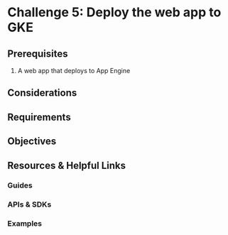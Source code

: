 # Challenge 5: Deploy the web app to GKE

## Prerequisites

1. A web app that deploys to App Engine

## Considerations

## Requirements

## Objectives

## Resources & Helpful Links
### Guides

### APIs & SDKs

### Examples



